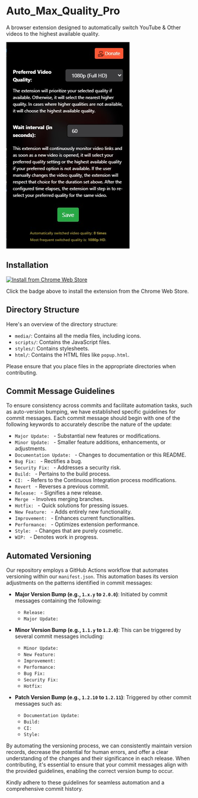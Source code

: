 # Auto_Max_Quality_Pro

A browser extension designed to automatically switch YouTube & Other videos to the highest available quality.

![Screenshot 1](./extras/Repo_Screenshot_1.jpg)

## Installation

[![Install from Chrome Web Store](https://storage.googleapis.com/web-dev-uploads/image/WlD8wC6g8khYWPJUsQceQkhXSlv1/UV4C4ybeBTsZt43U4xis.png)](https://chromewebstore.google.com/detail/auto-max-quality-pro/habbodnofieogkocjdbdfabafpjgjbpb)

Click the badge above to install the extension from the Chrome Web Store.

## Directory Structure

Here's an overview of the directory structure:

- `media/`: Contains all the media files, including icons.
- `scripts/`: Contains the JavaScript files.
- `styles/`: Contains stylesheets.
- `html/`: Contains the HTML files like `popup.html`.

Please ensure that you place files in the appropriate directories when contributing.

## Commit Message Guidelines

To ensure consistency across commits and facilitate automation tasks, such as auto-version bumping, we have established
specific guidelines for commit messages. Each commit message should begin with one of the following keywords to
accurately describe the nature of the update:

- `Major Update: ` - Substantial new features or modifications.
- `Minor Update: ` - Smaller feature additions, enhancements, or adjustments.
- `Documentation Update: ` - Changes to documentation or this README.
- `Bug Fix: ` - Rectifies a bug.
- `Security Fix: ` - Addresses a security risk.
- `Build: ` - Pertains to the build process.
- `CI: ` - Refers to the Continuous Integration process modifications.
- `Revert ` - Reverses a previous commit.
- `Release: ` - Signifies a new release.
- `Merge ` - Involves merging branches.
- `Hotfix: ` - Quick solutions for pressing issues.
- `New Feature: ` - Adds entirely new functionality.
- `Improvement: ` - Enhances current functionalities.
- `Performance: ` - Optimizes extension performance.
- `Style: ` - Changes that are purely cosmetic.
- `WIP: ` - Denotes work in progress.

## Automated Versioning

Our repository employs a GitHub Actions workflow that automates versioning within our `manifest.json`. This automation
bases its version adjustments on the patterns identified in commit messages:

- **Major Version Bump (e.g., `1.x.y` to `2.0.0`)**:
  Initiated by commit messages containing the following:
    - `Release: `
    - `Major Update: `

- **Minor Version Bump (e.g., `1.1.y` to `1.2.0`)**:
  This can be triggered by several commit messages including:
    - `Minor Update: `
    - `New Feature: `
    - `Improvement: `
    - `Performance: `
    - `Bug Fix: `
    - `Security Fix: `
    - `Hotfix: `

- **Patch Version Bump (e.g., `1.2.10` to `1.2.11`)**:
  Triggered by other commit messages such as:
    - `Documentation Update: `
    - `Build: `
    - `CI: `
    - `Style: `

By automating the versioning process, we can consistently maintain version records, decrease the potential for human
errors, and offer a clear understanding of the changes and their significance in each release. When contributing, it's
essential to ensure that your commit messages align with the provided guidelines, enabling the correct version bump to
occur.

Kindly adhere to these guidelines for seamless automation and a comprehensive commit history.
